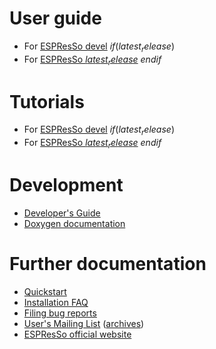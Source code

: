 # User guide

* For [ESPResSo devel](doc/index.html)
$if(latest_release)$
* For [ESPResSo $latest_release$](doc$latest_release$/index.html)
$endif$

# Tutorials

* For [ESPResSo devel](tutorials.html)
$if(latest_release)$
* For [ESPResSo $latest_release$](tutorials$latest_release$.html)
$endif$

# Development

* [Developer's Guide](https://github.com/espressomd/espresso/wiki)
* [Doxygen documentation](dox/index.html)

# Further documentation

* [Quickstart](quickstart.html)
* [Installation FAQ](https://github.com/espressomd/espresso/wiki/Installation-FAQ)
* [Filing bug reports](https://github.com/espressomd/espresso/wiki/Filing-bug-reports)
* [User's Mailing List](http://espressomd.org/wordpress/?page_id=79)
  ([archives](http://lists.nongnu.org/archive/html/espressomd-users/))
* [ESPResSo official website](http://espressomd.org/wordpress/)
